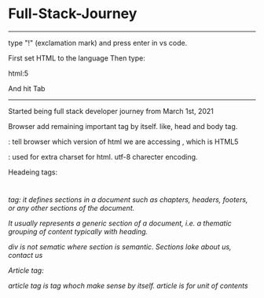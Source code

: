 # Full-Stack-Journey
*****************************
type "!" (exclamation mark) and press enter in vs code.

First set HTML to the language
Then type:

html:5

And hit Tab
**********************

Started being full stack developer journey from March 1st, 2021

Browser add remaining important tag by itself. like, head and body tag.

<!DOCTYPE html> : tell browser which version of html we are accessing , which is HTML5

<meta charset = "utf-8">    :  used for  extra charset for html.
utf-8 charecter encoding.

Headeing tags:
<h1><h2><h3><h4><h5><h6>

<section> tag:
it defines sections in a document such as chapters, headers, footers, or any other sections of the document.

It usually represents a generic section of a document, i.e. a thematic grouping of content typically with heading.

div is not sematic where section is semantic.
Sections loke about us, contact us


Article tag:

article tag is tag whoch make sense by itself.
article is for unit of contents